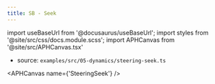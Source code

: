 ```yaml
---
title: SB - Seek
---
```


import useBaseUrl from '@docusaurus/useBaseUrl';
import styles from '@site/src/css/docs.module.scss';
import APHCanvas from '@site/src/APHCanvas.tsx'

- source: `examples/src/05-dynamics/steering-seek.ts`


<APHCanvas name={'SteeringSeek'} />

